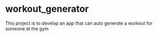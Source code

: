 # workout_generator
This project is to develop an app that can auto generate a workout for someone at the gym
